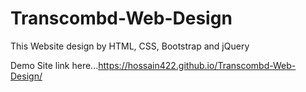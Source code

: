 # Transcombd-Web-Design
This Website design by HTML, CSS, Bootstrap and jQuery 

Demo Site link here...https://hossain422.github.io/Transcombd-Web-Design/
